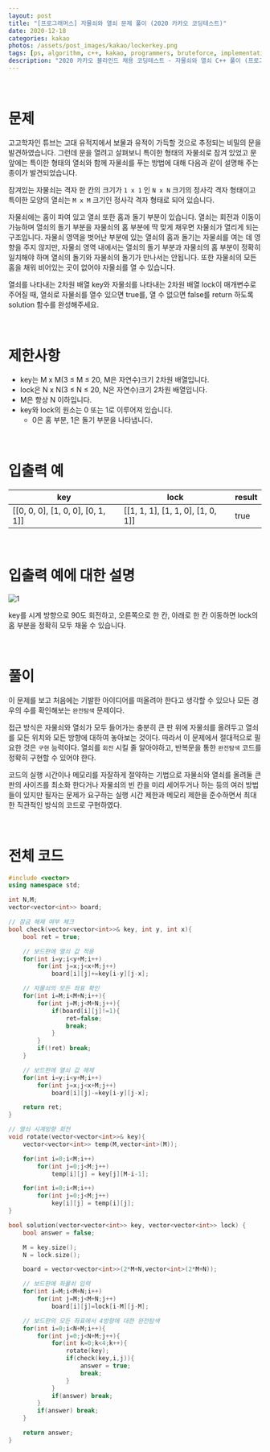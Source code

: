 ```yaml
---
layout: post
title: "[프로그래머스] 자물쇠와 열쇠 문제 풀이 (2020 카카오 코딩테스트)"
date: 2020-12-18
categories: kakao
photos: /assets/post_images/kakao/lockerkey.png
tags: [ps, algorithm, c++, kakao, programmers, bruteforce, implementationm]
description: "2020 카카오 블라인드 채용 코딩테스트 - 자물쇠와 열쇠 C++ 풀이 (프로그래머스)"
---
```


<br>

# 문제

고고학자인 튜브는 고대 유적지에서 보물과 유적이 가득할 것으로 추정되는 비밀의 문을 발견하였습니다. 그런데 문을 열려고 살펴보니 특이한 형태의 자물쇠로 잠겨 있었고 문 앞에는 특이한 형태의 열쇠와 함께 자물쇠를 푸는 방법에 대해 다음과 같이 설명해 주는 종이가 발견되었습니다.

잠겨있는 자물쇠는 격자 한 칸의 크기가 `1 x 1` 인 `N x N` 크기의 정사각 격자 형태이고 특이한 모양의 열쇠는 `M x M` 크기인 정사각 격자 형태로 되어 있습니다.

자물쇠에는 홈이 파여 있고 열쇠 또한 홈과 돌기 부분이 있습니다. 열쇠는 회전과 이동이 가능하며 열쇠의 돌기 부분을 자물쇠의 홈 부분에 딱 맞게 채우면 자물쇠가 열리게 되는 구조입니다. 자물쇠 영역을 벗어난 부분에 있는 열쇠의 홈과 돌기는 자물쇠를 여는 데 영향을 주지 않지만, 자물쇠 영역 내에서는 열쇠의 돌기 부분과 자물쇠의 홈 부분이 정확히 일치해야 하며 열쇠의 돌기와 자물쇠의 돌기가 만나서는 안됩니다. 또한 자물쇠의 모든 홈을 채워 비어있는 곳이 없어야 자물쇠를 열 수 있습니다.

열쇠를 나타내는 2차원 배열 key와 자물쇠를 나타내는 2차원 배열 lock이 매개변수로 주어질 때, 열쇠로 자물쇠를 열수 있으면 true를, 열 수 없으면 false를 return 하도록 solution 함수를 완성해주세요.

<br>

# 제한사항

- key는 M x M(3 ≤ M ≤ 20, M은 자연수)크기 2차원 배열입니다.
- lock은 N x N(3 ≤ N ≤ 20, N은 자연수)크기 2차원 배열입니다.
- M은 항상 N 이하입니다.
- key와 lock의 원소는 0 또는 1로 이루어져 있습니다.
  - 0은 홈 부분, 1은 돌기 부분을 나타냅니다.

<br>

# 입출력 예

| key                               | lock                              | result |
| --------------------------------- | --------------------------------- | ------ |
| [[0, 0, 0], [1, 0, 0], [0, 1, 1]] | [[1, 1, 1], [1, 1, 0], [1, 0, 1]] | true   |

<br>

# 입출력 예에 대한 설명

![1](https://grepp-programmers.s3.amazonaws.com/files/production/469703690b/79f2f473-5d13-47b9-96e0-a10e17b7d49a.jpg)

key를 시계 방향으로 90도 회전하고, 오른쪽으로 한 칸, 아래로 한 칸 이동하면 lock의 홈 부분을 정확히 모두 채울 수 있습니다.

<br>

# 풀이

이 문제를 보고 처음에는 기발한 아이디어를 떠올려야 한다고 생각할 수 있으나 모든 경우의 수를 확인해보는 `완전탐색` 문제이다.

접근 방식은 자물쇠와 열쇠가 모두 들어가는 충분히 큰 판 위에 자물쇠를 올려두고 열쇠를 모든 위치와 모든 방향에 대하여 놓아보는 것이다. 따라서 이 문제에서 절대적으로 필요한 것은 `구현` 능력이다. 열쇠를 `회전` 시킬 줄 알아야하고, 반복문을 통한 `완전탐색` 코드를 정확히 구현할 수 있어야 한다.

코드의 실행 시간이나 메모리를 자잘하게 절약하는 기법으로 자물쇠와 열쇠를 올려둘 큰 판의 사이즈를 최소화 한다거나 자물쇠의 빈 칸을 미리 세어두거나 하는 등의 여러 방법들이 있지만 필자는 문제가 요구하는 실행 시간 제한과 메모리 제한을 준수하면서 최대한 직관적인 방식의 코드로 구현하였다.

<br>

# 전체 코드

```c++
#include <vector>
using namespace std;

int N,M;
vector<vector<int>> board;

// 잠금 해제 여부 체크
bool check(vector<vector<int>>& key, int y, int x){
    bool ret = true;

    // 보드판에 열쇠 값 적용
    for(int i=y;i<y+M;i++)
        for(int j=x;j<x+M;j++)
            board[i][j]+=key[i-y][j-x];

    // 자물쇠의 모든 좌표 확인
    for(int i=M;i<M+N;i++){
        for(int j=M;j<M+N;j++){
            if(board[i][j]!=1){
                ret=false;
                break;
            }
        }
        if(!ret) break;
    }

    // 보드판에 열쇠 값 해제
    for(int i=y;i<y+M;i++)
        for(int j=x;j<x+M;j++)
            board[i][j]-=key[i-y][j-x];

    return ret;
}

// 열쇠 시계방향 회전
void rotate(vector<vector<int>>& key){
    vector<vector<int>> temp(M,vector<int>(M));

    for(int i=0;i<M;i++)
        for(int j=0;j<M;j++)
            temp[i][j] = key[j][M-i-1];

    for(int i=0;i<M;i++)
        for(int j=0;j<M;j++)
            key[i][j] = temp[i][j];
}

bool solution(vector<vector<int>> key, vector<vector<int>> lock) {
    bool answer = false;

    M = key.size();
    N = lock.size();

    board = vector<vector<int>>(2*M+N,vector<int>(2*M+N));

    // 보드판에 좌물쇠 입력
    for(int i=M;i<M+N;i++)
        for(int j=M;j<M+N;j++)
            board[i][j]=lock[i-M][j-M];

    // 보드판의 모든 좌표에서 4방향에 대한 완전탐색
    for(int i=0;i<N+M;i++){
        for(int j=0;j<N+M;j++){
            for(int k=0;k<4;k++){
                rotate(key);
                if(check(key,i,j)){
                    answer = true;
                    break;
                }
            }
            if(answer) break;
        }
        if(answer) break;
    }

    return answer;
}
```
